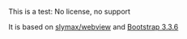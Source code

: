 This is a test: No license, no support

It is based on [slymax/webview](https://github.com/slymax/webview) and [Bootstrap 3.3.6](https://getbootstrap.com/)
